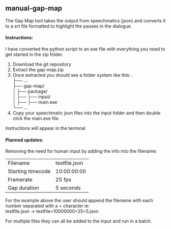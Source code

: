 ## manual-gap-map

The Gap Map tool takes the output from speechmatics (json) and converts it to a srt file formatted to highlight the pauses in the dialogue.

#### Instructions:
I have converted the python script to an exe file with everything you need to get started in the zip folder.
1) Download the git repository
2) Extract the gap-map.zip
3) Once extracted you should see a folder system like this:
.  
├── ...  
├── gap-map/  
│   ├── package/  
│   ├── ├── input/  
│   ├── ├── main.exe  
└── ...  
4) Copy your speechmatic json files into the input folder and then double click the main.exe file.

Instructions will appear in the terminal


#### Planned updates:

Removing the need for human input by adding the info into the filename:

<table><tbody><tr><td>Filename</td><td>testfile.json</td></tr><tr><td>Starting timecode</td><td>10:00:00:00</td></tr><tr><td>Framerate</td><td>25 fps</td></tr><tr><td>Gap duration</td><td>5 seconds</td></tr></tbody></table>

For the example above the user should append the filename with each number separated with a = character ie:  
testfile.json → testfile=10000000=25=5.json

For multiple files they can all be added to the input and run in a batch.
